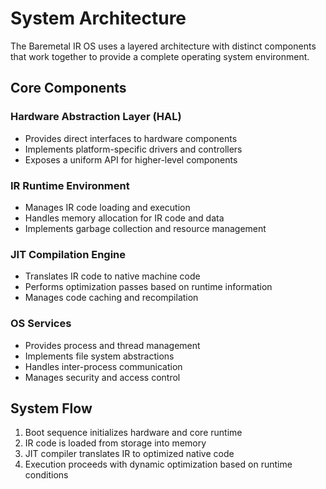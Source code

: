 # System Architecture

The Baremetal IR OS uses a layered architecture with distinct components that work together to provide a complete operating system environment.

## Core Components

### Hardware Abstraction Layer (HAL)
- Provides direct interfaces to hardware components
- Implements platform-specific drivers and controllers
- Exposes a uniform API for higher-level components

### IR Runtime Environment
- Manages IR code loading and execution
- Handles memory allocation for IR code and data
- Implements garbage collection and resource management

### JIT Compilation Engine
- Translates IR code to native machine code
- Performs optimization passes based on runtime information
- Manages code caching and recompilation

### OS Services
- Provides process and thread management
- Implements file system abstractions
- Handles inter-process communication
- Manages security and access control

## System Flow

1. Boot sequence initializes hardware and core runtime
2. IR code is loaded from storage into memory
3. JIT compiler translates IR to optimized native code
4. Execution proceeds with dynamic optimization based on runtime conditions

